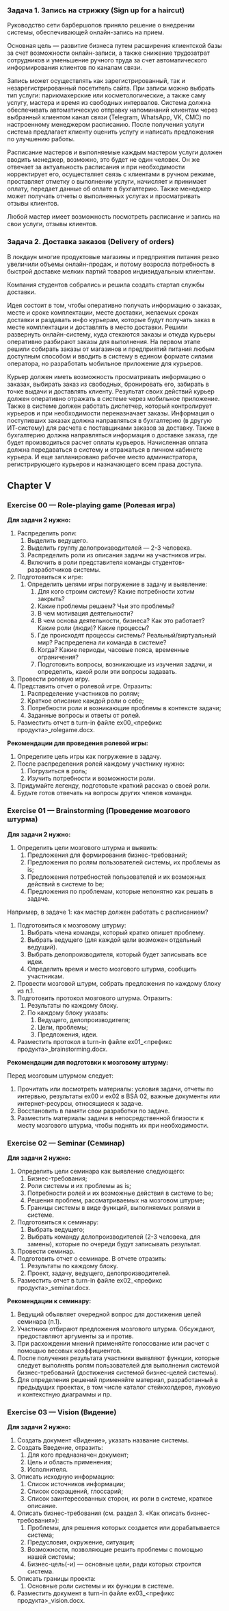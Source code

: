 ### Задача 1. Запись на стрижку (Sign up for a haircut) <div id="41"></div>

Руководство сети барбершопов приняло решение о внедрении системы, обеспечивающей онлайн-запись на прием. 

Основная цель — развитие бизнеса путем расширения клиентской базы за счет возможности онлайн-записи, а также снижение трудозатрат сотрудников и уменьшение ручного труда за счет автоматического информирования клиентов по каналам связи. 

Запись может осуществлять как зарегистрированный, так и незарегистрированный посетитель сайта. При записи можно выбрать тип услуги: парикмахерские или косметологические, а также саму услугу, мастера и время из свободных интервалов. Система должна обеспечивать автоматическую отправку напоминаний клиентам через выбранный клиентом канал связи (Telegram, WhatsApp, VK, СМС) по настроенному менеджером расписанию. После получения услуги система предлагает клиенту оценить услугу и написать предложения по улучшению работы.

Расписание мастеров и выполняемые каждым мастером услуги должен вводить менеджер, возможно, это будет не один человек. Он же отвечает за актуальность расписания и при необходимости корректирует его, осуществляет связь с клиентами в ручном режиме, проставляет отметку о выполнении услуги, начисляет и принимает оплату, передает данные об оплате в бухгалтерию. Также менеджер может получать отчеты о выполненных услугах и просматривать отзывы клиентов.

Любой мастер имеет возможность посмотреть расписание и запись на свои услуги, отзывы клиентов.

### Задача 2. Доставка заказов (Delivery of orders) <div id="42"></div>

В локдаун многие продуктовые магазины и предприятия питания резко увеличили объемы онлайн-продаж, и потому возросла потребность в быстрой доставке мелких партий товаров индивидуальным клиентам. 

Компания студентов собрались и решила создать стартап службы доставки. 

Идея состоит в том, чтобы оперативно получать информацию о заказах, месте и сроке комплектации, месте доставки, желаемых сроках доставки и раздавать инфо курьерам, которые будут получать заказ в месте комплектации и доставлять в место доставки. Решили развернуть онлайн-систему, куда стекаются заказы и откуда курьеры оперативно разбирают заказы для выполнения. На первом этапе решили собирать заказы от магазинов и предприятий питания любым доступным способом и вводить в систему в едином формате силами оператора, но разработать мобильное приложение для курьеров. 

Курьер должен иметь возможность просматривать информацию о заказах, выбирать заказ из свободных, бронировать его, забирать в точке выдачи и доставлять клиенту. Результат своих действий курьер должен оперативно отражать в системе через мобильное приложение. Также в системе должен работать диспетчер, который контролирует курьеров и при необходимости переназначает заказы. Информация о поступивших заказах должна направляться в бухгалтерию (в другую ИТ-систему) для расчета с поставщиками заказов за доставку. Также в бухгалтерию должна направляться информация о доставке заказа, где будет производиться расчет оплаты курьеров. Начисленная оплата должна передаваться в систему и отражаться в личном кабинете курьера. И еще запланировано рабочее место администратора, регистрирующего курьеров и назначающего всем права доступа.

## Chapter V <div id="chapter-v"></div>

### Exercise 00 — Role-playing game (Ролевая игра) <div id="51"></div>
**Для задачи 2 нужно:**

1. Распределить роли:
   1. Выделить ведущего.
   2. Выделить группу делопроизводителей — 2-3 человека.
   3. Распределить роли из описания задачи на участников игры.
   4. Включить в роли представителя команды студентов-разработчиков системы.
2. Подготовиться к игре:
   1. Определить целями игры погружение в задачу и выявление:
      1. Для кого строим систему? Какие потребности хотим закрыть? 
      2. Какие проблемы решаем? Чьи это проблемы?
      3. В чем мотивация деятельности?
      4. В чем основа деятельности, бизнеса? Как это работает? Какие роли (люди)? Какие процессы?
      5. Где происходят процессы системы? Реальный/виртуальный мир? Распределена ли команда в системе?
      6. Когда? Какие периоды, часовые пояса, временные ограничения? 
      7. Подготовить вопросы, возникающие из изучения задачи, и определить, какой роли эти вопросы задавать.
3. Провести ролевую игру.
4. Представить отчет о ролевой игре. Отразить:
   1. Распределение участников по ролям;
   2. Краткое описание каждой роли о себе;
   3. Потребности роли и возникающие проблемы в контексте задачи;
   4. Заданные вопросы и ответы от ролей. 
5. Разместить отчет в turn-in файле ex00\_<префикс продукта>\_rolegame.docx.

**Рекомендации для проведения ролевой игры:**

1. Определите цель игры как погружение в задачу.
2. После распределения ролей каждому участнику нужно:
   1. Погрузиться в роль;
   2. Изучить потребности и возможности роли.
3. Придумайте легенду, подготовьте краткий рассказ о своей роли.
4. Будьте готов отвечать на вопросы других членов команды.

### Exercise 01 — Brainstorming (Проведение мозгового штурма) <div id="52"></div>
**Для задачи 2 нужно:**

1. Определить цели мозгового штурма и выявить:
   1. Предложения для формирования бизнес-требований;
   2. Предложения по ролям пользователей системы, их проблемы as is;
   3. Предложения потребностей пользователей и их возможных действий в системе to be;
   4. Предложения по проблемам, которые непонятно как решать в задаче.

Например, в задаче 1: как мастер должен работать с расписанием?

1. Подготовиться к мозговому штурму:
   1. Выбрать члена команды, который кратко опишет проблему.
   2. Выбрать ведущего (для каждой цели возможен отдельный ведущий).
   3. Выбрать делопроизводителя, который будет записывать все идеи.
   4. Определить время и место мозгового штурма, сообщить участникам. 
2. Провести мозговой штурм, собрать предложения по каждому блоку из п.1.
3. Подготовить протокол мозгового штурма. Отразить:
   1. Результаты по каждому блоку.
   2. По каждому блоку указать:
      1. Ведущего, делопроизводителя; 
      2. Цели, проблемы;
      3. Предложения, идеи. 
4. Разместить протокол в turn-in файле ex01\_<префикс продукта>\_brainstorming.docx.

**Рекомендации для подготовки к мозговому штурму:**

Перед мозговым штурмом следует:

1. Прочитать или посмотреть материалы: условия задачи, отчеты по интервью, результаты ex00 и ex02 в BSA 02, важные документы или интернет-ресурсы, относящиеся к задаче.
2. Восстановить в памяти свои разработки по задаче.
3. Разместить материалы задачи в непосредственной близости к месту мозгового штурма, чтобы поднять их при необходимости.

### Exercise 02 — Seminar (Семинар) <div id="53"></div>
**Для задачи 2 нужно:**

1. Определить цели семинара как выявление следующего:
   1. Бизнес-требования;
   2. Роли системы и их проблемы as is;
   3. Потребности ролей и их возможные действия в системе to be;
   4. Решения проблем, рассматриваемых на мозговом штурме;
   5. Границы системы в виде функций, выполняемых ролями в системе.
2. Подготовиться к семинару:
   1. Выбрать ведущего;
   2. Выбрать команду делопроизводителей (2-3 человека, для замены), которые по очереди будут записывать результат.
3. Провести семинар.
4. Подготовить отчет о семинаре. В отчете отразить:
   1. Результаты по каждому блоку. 
   2. Проект, задачу, ведущего, делопроизводителей.
5. Разместить отчет в turn-in файле ex02\_<префикс продукта>\_seminar.docx.

**Рекомендации к семинару:**

1. Ведущий объявляет очередной вопрос для достижения целей семинара (п.1).
2. Участники отбирают предложения мозгового штурма. Обсуждают, предоставляют аргументы за и против.
3. При расхождении мнений применяйте голосование или расчет с помощью весовых коэффициентов.
4. После получения результата участники выявляют функции, которые следует выполнять ролям пользователей для выполнения системой бизнес-требований (достижения системой бизнес-целей системы).
5. Для определения решений применяйте материал, разработанный в предыдущих проектах, в том числе каталог стейкхолдеров, луковую и контекстную диаграммы и пр. 

### Exercise 03 — Vision (Видение) <div id="54"></div>
**Для задачи 2 нужно:**

1. Создать документ «Видение», указать название системы.
2. Создать Введение, отразить:
   1. Для кого предназначен документ;
   2. Цель и область применения;
   3. Исполнителя.
3. Описать исходную информацию:
   1. Список источников информации;
   2. Список сокращений, глоссарий;
   3. Список заинтересованных сторон, их роли в системе, краткое описание.
4. Описать бизнес-требования (см. раздел 3. «Как описать бизнес-требования»):
   1. Проблемы, для решения которых создается или дорабатывается система;
   2. Предусловия, окружение, ситуация;
   3. Возможности, позволяющие решить проблемы с помощью нашей системы;
   4. Бизнес-цель(-и) — основные цели, ради которых строится система.
5. Описать границы проекта:
   1. Основные роли системы и их функции в системе.
6. Разместить документ в turn-in файле ex03\_<префикс продукта>\_vision.docx.
